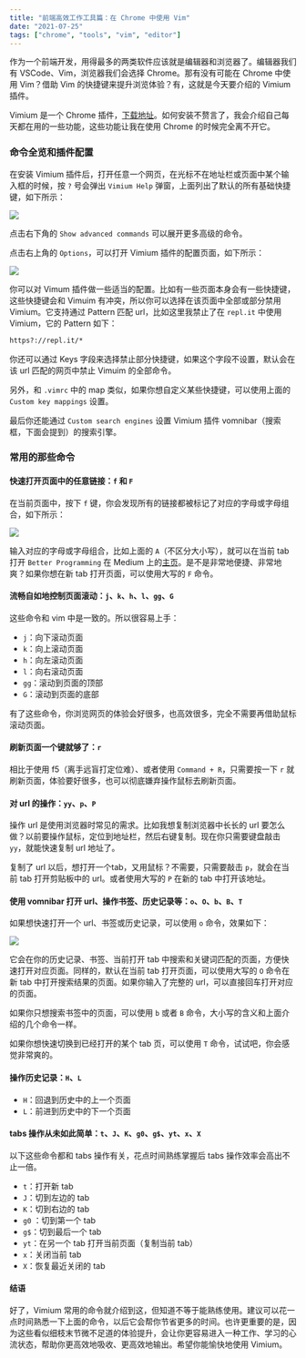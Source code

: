 ```yaml
---
title: "前端高效工作工具篇：在 Chrome 中使用 Vim"
date: "2021-07-25"
tags: ["chrome", "tools", "vim", "editor"]
---
```



作为一个前端开发，用得最多的两类软件应该就是编辑器和浏览器了。编辑器我们有
VSCode、Vim，浏览器我们会选择 Chrome。那有没有可能在 Chrome 中使用 Vim？借助 Vim
的快捷键来提升浏览体验？有，这就是今天要介绍的 Vimium 插件。

Vimium 是一个 Chrome
插件，[下载地址](https://chrome.google.com/webstore/detail/vimium/dbepggeogbaibhgnhhndojpepiihcmeb)。如何安装不赘言了，我会介绍自己每天都在用的一些功能，这些功能让我在使用 Chrome 的时候完全离不开它。


### 命令全览和插件配置

在安装 Vimium 插件后，打开任意一个网页，在光标不在地址栏或页面中某个输入框的时候，按 `?` 号会弹出
`Vimium Help` 弹窗，上面列出了默认的所有基础快捷键，如下所示：

![](https://blog-1258648987.cos.ap-shanghai.myqcloud.com/blog/vimium/1.jpeg)

点击右下角的 `Show advanced commands` 可以展开更多高级的命令。

点击右上角的 `Options`，可以打开 Vimium 插件的配置页面，如下所示：

![](https://blog-1258648987.cos.ap-shanghai.myqcloud.com/blog/vimium/2.jpeg)

你可以对 Vimum 插件做一些适当的配置。比如有一些页面本身会有一些快捷键，这些快捷键会和 Vimuim
有冲突，所以你可以选择在该页面中全部或部分禁用  Vimium。它支持通过 Pattern 匹配
url，比如这里我禁止了在 `repl.it` 中使用 Vimium，它的 Pattern 如下：

```sh
https?://repl.it/*
```

你还可以通过 Keys 字段来选择禁止部分快捷键，如果这个字段不设置，默认会在该 url 匹配的网页中禁止
Vimuim 的全部命令。

另外，和 `.vimrc` 中的 map 类似，如果你想自定义某些快捷键，可以使用上面的 `Custom key mappings`
设置。

最后你还能通过 `Custom search engines` 设置 Vimium 插件 vomnibar（搜索框，下面会提到）的搜索引擎。


### 常用的那些命令

#### 快速打开页面中的任意链接：`f` 和 `F`

在当前页面中，按下 `f` 键，你会发现所有的链接都被标记了对应的字母或字母组合，如下所示：

![](https://blog-1258648987.cos.ap-shanghai.myqcloud.com/blog/vimium/3.jpeg)

输入对应的字母或字母组合，比如上面的 `A`（不区分大小写），就可以在当前 tab 打开 `Better Programming` 在 Medium
上的[主页](https://betterprogramming.pub/5-new-killer-features-of-next-js-12-dfd1d766b539)。是不是非常地便捷、非常地爽？如果你想在新
tab 打开页面，可以使用大写的 `F` 命令。


#### 流畅自如地控制页面滚动：`j`、`k`、`h`、`l`、`gg`、`G`

这些命令和 vim 中是一致的。所以很容易上手：

- `j`：向下滚动页面
- `k`：向上滚动页面
- `h`：向左滚动页面
- `l`：向右滚动页面
- `gg`：滚动到页面的顶部
- `G`：滚动到页面的底部

有了这些命令，你浏览网页的体验会好很多，也高效很多，完全不需要再借助鼠标滚动页面。


#### 刷新页面一个键就够了：`r`

相比于使用 f5（离手远盲打定位难）、或者使用 `Command + R`，只需要按一下 `r`
就刷新页面，体验要好很多，也可以彻底嫌弃操作鼠标去刷新页面。


#### 对 url 的操作：`yy`、`p`、`P`

操作 url 是使用浏览器时常见的需求。比如我想复制浏览器中长长的 url
要怎么做？以前要操作鼠标，定位到地址栏，然后右键复制。现在你只需要键盘敲击 `yy`，就能快速复制 url
地址了。

复制了 url 以后，想打开一个tab，又用鼠标？不需要，只需要敲击 `p`，就会在当前 tab 打开剪贴板中的
url。或者使用大写的 `P` 在新的 tab 中打开该地址。


#### 使用 vomnibar 打开 url、操作书签、历史记录等：`o`、`O`、`b`、`B`、`T`

如果想快速打开一个 url、书签或历史记录，可以使用 `o` 命令，效果如下：

![](https://blog-1258648987.cos.ap-shanghai.myqcloud.com/blog/vimium/4.jpeg)

它会在你的历史记录、书签、当前打开 tab
中搜索和关键词匹配的页面，方便快速打开对应页面。同样的，默认在当前 tab 打开页面，可以使用大写的 `O`
命令在新 tab 中打开搜索结果的页面。如果你输入了完整的 url，可以直接回车打开对应的页面。


如果你只想搜索书签中的页面，可以使用 `b` 或者 `B` 命令，大小写的含义和上面介绍的几个命令一样。

如果你想快速切换到已经打开的某个 tab 页，可以使用 `T` 命令，试试吧，你会感觉非常爽的。

#### 操作历史记录：`H`、`L`

- `H`：回退到历史中的上一个页面
- `L`：前进到历史中的下一个页面

#### tabs 操作从未如此简单：`t`、`J`、`K`、`g0`、`g$`、`yt`、`x`、`X`

以下这些命令都和 tabs 操作有关，花点时间熟练掌握后 tabs 操作效率会高出不止一倍。

- `t`：打开新 tab
- `J`：切到左边的 tab
- `K`：切到右边的 tab
- `g0` ：切到第一个 tab
- `g$`：切到最后一个 tab
- `yt`：在另一个 tab 打开当前页面（复制当前 tab）
- `x`：关闭当前 tab
- `X`：恢复最近关闭的 tab


#### 结语

好了，Vimium
常用的命令就介绍到这，但知道不等于能熟练使用。建议可以花一点时间熟悉一下上面的命令，以后它会帮你节省更多的时间。也许更重要的是，因为这些看似细枝末节微不足道的体验提升，会让你更容易进入一种工作、学习的心流状态，帮助你更高效地吸收、更高效地输出。希望你能愉快地使用 Vimium。

